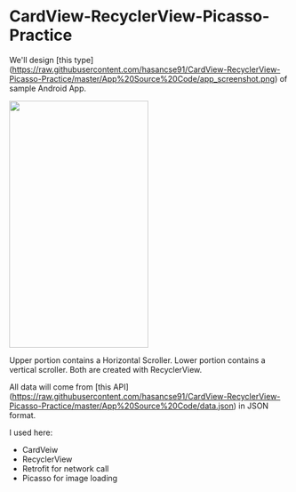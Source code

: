 # CardView-RecyclerView-Picasso-Practice

We'll design [this type] (https://raw.githubusercontent.com/hasancse91/CardView-RecyclerView-Picasso-Practice/master/App%20Source%20Code/app_screenshot.png) of sample Android App.

<img src="https://raw.githubusercontent.com/hasancse91/CardView-RecyclerView-Picasso-Practice/master/App%20Source%20Code/app_screenshot.png" width="250" height="444" />

Upper portion contains a Horizontal Scroller. Lower portion contains a vertical scroller. Both are created with RecyclerView.

All data will come from [this API] (https://raw.githubusercontent.com/hasancse91/CardView-RecyclerView-Picasso-Practice/master/App%20Source%20Code/data.json) in JSON format.

I used here:
- CardVeiw
- RecyclerView
- Retrofit for network call
- Picasso for image loading
